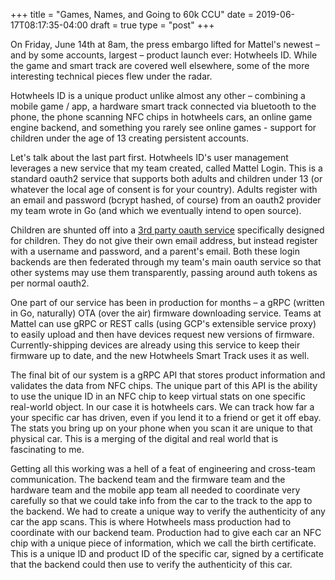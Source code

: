 +++
title = "Games, Names, and Going to 60k CCU"
date = 2019-06-17T08:17:35-04:00
draft = true
type = "post"
+++

On Friday, June 14th at 8am, the press embargo lifted for Mattel's newest – and by some accounts, largest – product launch ever: Hotwheels ID. While the game and smart track are covered well elsewhere, some of the more interesting technical pieces flew under the radar. 

Hotwheels ID is a unique product unlike almost any other – combining a mobile game / app, a hardware smart track connected via bluetooth to the phone, the phone scanning NFC chips in hotwheels cars, an online game engine backend, and something you rarely see online games - support for children under the age of 13 creating persistent accounts.

Let's talk about the last part first. Hotwheels ID's user management leverages a new service that my team created, called Mattel Login. This is a standard oauth2 service that supports both adults and children under 13 (or whatever the local age of consent is for your country). Adults register with an email and password (bcrypt hashed, of course) from an oauth2 provider my team wrote in Go (and which we eventually intend to open source). 

Children are shunted off into a [3rd party oauth service](https://www.superawesome.com/) specifically designed for children.  They do not give their own email address, but instead register with a username and password, and a parent's email. Both these login backends are then federated through my team's main oauth service so that other systems may use them transparently, passing around auth tokens as per normal oauth2.

One part of our service has been in production for months – a gRPC (written in Go, naturally) OTA (over the air) firmware downloading service. Teams at Mattel can use gRPC or REST calls (using GCP's extensible service proxy) to easily upload and then have devices request new versions of firmware. Currently-shipping devices are already using this service to keep their firmware up to date, and the new Hotwheels Smart Track uses it as well.

The final bit of our system is a gRPC API that stores product information and validates the data from NFC chips. The unique part of this API is the ability to use the unique ID in an NFC chip to keep virtual stats on one specific real-world object. In our case it is hotwheels cars. We can track how far a your specific car has driven, even if you lend it to a friend or get it off ebay. The stats you bring up on your phone when you scan it are unique to that physical car.  This is a merging of the digital and real world that is fascinating to me.

Getting all this working was a hell of a feat of engineering and cross-team communication. The backend team and the firmware team and the hardware team and the mobile app team all needed to coordinate very carefully so that we could take info from the car to the track to the app to the backend.  We had to create a unique way to verify the authenticity of any car the app scans. This is where Hotwheels mass production had to coordinate with our backend team. Production had to give each car an NFC chip with a unique piece of information, which we call the birth certificate.  This is a unique ID and product ID of the specific car, signed by a certificate that the backend could then use to verify the authenticity of this car.



